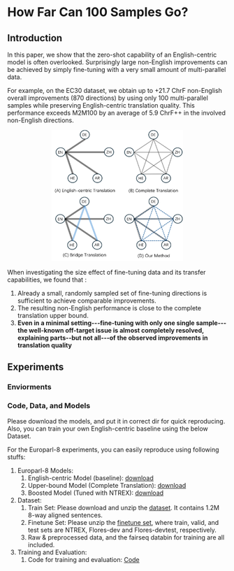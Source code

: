 # How Far Can 100 Samples Go?

## Introduction
In this paper, we show that the zero-shot capability of an English-centric model is often overlooked. Surprisingly large non-English improvements can be achieved by simply fine-tuning with a very small amount of multi-parallel data. 

For example, on the EC30 dataset, we obtain up to +21.7 ChrF non-English overall improvements (870 directions) by using
only 100 multi-parallel samples while preserving English-centric translation quality. This performance exceeds M2M100 by an average of 5.9 ChrF++ in the involved non-English directions.

<div style="text-align:center;">
    <img src="figures/Figure-1.png" width="300" height="300">
</div>

When investigating the size effect of fine-tuning data and its transfer capabilities, we found that :
1) Already a small, randomly sampled set of fine-tuning directions is sufficient to achieve comparable improvements.
2) The resulting non-English performance is close to the complete translation upper bound. 
3) **Even in a minimal setting---fine-tuning with only one single sample---the well-known off-target issue is almost completely resolved, explaining parts--but not all---of the observed improvements in translation quality**

## Experiments
### Enviorments

### Code, Data, and Models
Please download the models, and put it in correct dir for quick reproducing. Also, you can train your own English-centric 
baseline using the below Dataset.

For the Europarl-8 experiments, you can easily reproduce using following stuffs:
1. Europarl-8 Models:
   1. English-centric Model (baseline): [download](https://drive.google.com/file/d/1DiyqMTsMeP6geJSJRc8G3DDtAUueyuHn/view?usp=sharing)
   2. Upper-bound Model (Complete Translation): [download](https://drive.google.com/file/d/1LNieAwW68sgPz_FuYnpAb_VNooPBXG7l/view?usp=drive_link)
   3. Boosted Model (Tuned with NTREX): [download](https://drive.google.com/file/d/1bP_jD_jZfLJToOaZsgYNTQlju5RBHUhH/view?usp=sharing)
2. Dataset: 
   1. Train Set: Please download and unzip the [dataset](https://drive.google.com/file/d/1A28_aAzmZ53khWtd8Tnx-mBmAMcazC-U/view?usp=drive_link). It contains 1.2M 8-way aligned sentences. 
   2. Finetune Set: Please unzip the [finetune set](https://github.com/research-anonymous/MultiParallelFinetuning4MMT/tree/main/europarl_experiments/data), where train, valid, and test sets are NTREX, Flores-dev and Flores-devtest, respectively.
   3. Raw & preprocessed data, and the fairseq databin for training are all included.
3. Training and Evaluation: 
   1. Code for training and evaluation: [Code](https://github.com/research-anonymous/MultiParallelFinetuning4MMT/tree/main/europarl_experiments/scripts)

[//]: # (For the EC30 experiments, you can easily reproduce using following stuffs:)

[//]: # (1. EC30 Models:)

[//]: # (   1. English-centric Model &#40;baseline&#41;: [download]&#40;https://drive.google.com/file/d/147p6LCBSr5VKoCtBRMEXEXZzONJM35W8/view?usp=drive_link&#41;)

[//]: # (   3. Boosted Model &#40;Tuned with NTREX&#41;: [download]&#40;https://drive.google.com/file/d/1G4mjNXwmVOqNZbrNog7KznYsO1LiFMIx/view?usp=drive_link&#41;)
